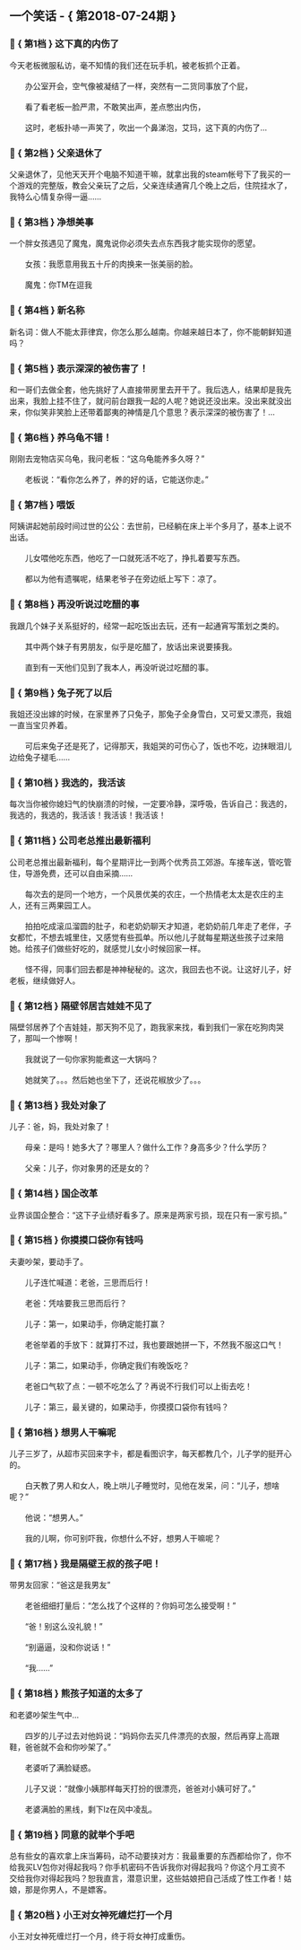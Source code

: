 ## 一个笑话 - { 第2018-07-24期 }
</hr>

### :jack_o_lantern: { 第1档 } 这下真的内伤了
今天老板微服私访，毫不知情的我们还在玩手机，被老板抓个正着。<br/><br/>　　办公室开会，空气像被凝结了一样，突然有一二货同事放了个屁，<br/><br/>　　看了看老板一脸严肃，不敢笑出声，差点憋出内伤，<br/><br/>　　这时，老板扑哧一声笑了，吹出一个鼻涕泡，艾玛，这下真的内伤了...


### :jack_o_lantern: { 第2档 } 父亲退休了
父亲退休了，见他天天开个电脑不知道干嘛，就拿出我的steam帐号下了我买的一个游戏的完整版，教会父亲玩了之后，父亲连续通宵几个晚上之后，住院挂水了，我特么心情复杂得一逼……


### :jack_o_lantern: { 第3档 } 净想美事
一个胖女孩遇见了魔鬼，魔鬼说你必须失去点东西我才能实现你的愿望。<br/><br/>　　女孩：我愿意用我五十斤的肉换来一张美丽的脸。<br/><br/>　　魔鬼：你TM在逗我


### :jack_o_lantern: { 第4档 } 新名称
新名词：做人不能太菲律宾，你怎么那么越南。你越来越日本了，你不能朝鲜知道吗？


### :jack_o_lantern: { 第5档 } 表示深深的被伤害了！
和一哥们去做全套，他先挑好了人直接带房里去开干了。我后选人，结果却是我先出来，我脸上挂不住了，就问前台跟我一起的人呢？她说还没出来。没出来就没出来，你似笑非笑脸上还带着鄙夷的神情是几个意思？表示深深的被伤害了！…


### :jack_o_lantern: { 第6档 } 养乌龟不错！
刚刚去宠物店买乌龟，我问老板：“这乌龟能养多久呀？”<br/><br/>　　老板说：“看你怎么养了，养的好的话，它能送你走。”


### :jack_o_lantern: { 第7档 } 喂饭
阿姨讲起她前段时间过世的公公：去世前，已经躺在床上半个多月了，基本上说不出话。<br/><br/>　　儿女喂他吃东西，他吃了一口就死活不吃了，挣扎着要写东西。<br/><br/>　　都以为他有遗嘱呢，结果老爷子在旁边纸上写下：凉了。


### :jack_o_lantern: { 第8档 } 再没听说过吃醋的事
我跟几个妹子关系挺好的，经常一起吃饭出去玩，还有一起通宵写策划之类的。<br/><br/>　　其中两个妹子有男朋友，似乎是吃醋了，放话出来说要揍我。<br/><br/>　　直到有一天他们见到了我本人，再没听说过吃醋的事。


### :jack_o_lantern: { 第9档 } 兔子死了以后
我姐还没出嫁的时候，在家里养了只兔子，那兔子全身雪白，又可爱又漂亮，我姐一直当宝贝养着。<br/><br/>　　可后来兔子还是死了，记得那天，我姐哭的可伤心了，饭也不吃，边抹眼泪儿边给兔子褪毛……


### :jack_o_lantern: { 第10档 } 我选的，我活该
每次当你被你媳妇气的快崩溃的时候，一定要冷静，深呼吸，告诉自己：我选的，我选的，我选的，我活该！我活该！我活该！


### :jack_o_lantern: { 第11档 } 公司老总推出最新福利
公司老总推出最新福利，每个星期评比一到两个优秀员工郊游。车接车送，管吃管住，导游免费，还可以自由采摘……<br/><br/>　　每次去的是同一个地方，一个风景优美的农庄，一个热情老太太是农庄的主人，还有三两果园工人。<br/><br/>　　拍拍吃成滚瓜溜圆的肚子，和老奶奶聊天才知道，老奶奶前几年走了老伴，子女都忙，不想去城里住，又感觉有些孤单。所以他儿子就每星期送些孩子过来陪她。给孩子们做些好吃的，就感觉儿女小时候回家一样。<br/><br/>　　怪不得，同事们回去都是神神秘秘的。这次，我回去也不说。让这好儿子，好老板，继续做好人。


### :jack_o_lantern: { 第12档 } 隔壁邻居吉娃娃不见了
隔壁邻居养了个吉娃娃，那天狗不见了，跑我家来找，看到我们一家在吃狗肉哭了，那叫一个惨啊！<br/><br/>　　我就说了一句你家狗能煮这一大锅吗？<br/><br/>　　她就笑了。。。然后她也坐下了，还说花椒放少了。。。


### :jack_o_lantern: { 第13档 } 我处对象了
儿子：爸，妈，我处对象了！<br/><br/>　　母亲：是吗！她多大了？哪里人？做什么工作？身高多少？什么学历？<br/><br/>　　父亲：儿子，你对象男的还是女的？


### :jack_o_lantern: { 第14档 } 国企改革
业界谈国企整合：“这下子业绩好看多了。原来是两家亏损，现在只有一家亏损。”


### :jack_o_lantern: { 第15档 } 你摸摸口袋你有钱吗
夫妻吵架，要动手了。<br/><br/>　　儿子连忙喊道：老爸，三思而后行！<br/><br/>　　老爸：凭啥要我三思而后行？<br/><br/>　　儿子：第一，如果动手，你确定能打赢？<br/><br/>　　老爸举着的手放下：就算打不过，我也要跟她拼一下，不然我不服这口气！<br/><br/>　　儿子：第二，如果动手，你确定我们有晚饭吃？<br/><br/>　　老爸口气软了点：一顿不吃怎么了？再说不行我们可以上街去吃！<br/><br/>　　儿子：第三，最关键的，如果动手，你摸摸口袋你有钱吗？


### :jack_o_lantern: { 第16档 } 想男人干嘛呢
儿子三岁了，从超市买回来字卡，都是看图识字，每天都教几个，儿子学的挺开心的。<br/><br/>　　白天教了男人和女人，晚上哄儿子睡觉时，见他在发呆，问：“儿子，想啥呢？”<br/><br/>　　他说：“想男人。”<br/><br/>　　我的儿啊，你可别吓我，你想什么不好，想男人干嘛呢？


### :jack_o_lantern: { 第17档 } 我是隔壁王叔的孩子吧！
带男友回家：“爸这是我男友”<br/><br/>　　老爸细细打量后：“怎么找了个这样的？你妈可怎么接受啊！”<br/><br/>　　“爸！别这么没礼貌！”<br/><br/>　　“别逼逼，没和你说话！”<br/><br/>　　“我……”


### :jack_o_lantern: { 第18档 } 熊孩子知道的太多了
和老婆吵架生气中...<br/><br/>　　四岁的儿子过去对他妈说：“妈妈你去买几件漂亮的衣服，然后再穿上高跟鞋，爸爸就不会和你吵架了。”<br/><br/>　　老婆听了满脸疑惑。<br/><br/>　　儿子又说：“就像小姨那样每天打扮的很漂亮，爸爸对小姨可好了。”<br/><br/>　　老婆满脸的黑线，剩下lz在风中凌乱。


### :jack_o_lantern: { 第19档 } 同意的就举个手吧
总有些女的喜欢拿上床当筹码，动不动要挟对方：我最重要的东西都给你了，你不给我买LV包你对得起我吗？你手机密码不告诉我你对得起我吗？你这个月工资不交给我你对得起我吗？恕我直言，潜意识里，这些姑娘把自己活成了性工作者！姑娘，那是你男人，不是嫖客。


### :jack_o_lantern: { 第20档 } 小王对女神死缠烂打一个月
小王对女神死缠烂打一个月，终于将女神打成重伤。

